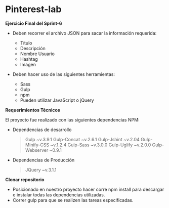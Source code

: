 # Pinterest-lab

**Ejercicio Final del Sprint-6**

* Deben recorrer el archivo JSON para sacar la información requerida:
	- Título
	- Descripción
	- Nombre Usuario
	- Hashtag
	- Imagen 

* Deben hacer uso de las siguientes herramientas:
	- Sass
	- Gulp
	- npm
	- Pueden utilizar JavaScript o jQuery	

**Requerimientos Técnicos**

El proyecto fue realizado con las siguientes dependencias NPM:

* Dependencias de desarrollo 
	>Gulp ~v.3.9.1
	>Gulp-Concat ~v.2.6.1 
	>Gulp-Jshint ~v.2.04 
	>Gulp-Minify-CSS ~v.1.2.4 
	>Gulp-Sass ~v.3.0.0 
	>Gulp-Uglify ~v.2.0.0
	>Gulp-Webserver ~0.9.1

* Dependencias de Producción 
	>JQuery ~v.3.1.1 

**Clonar repositorio**
- Posicionado en nuestro proyecto hacer corre npm install para descargar e instalar todas las dependencias utilizadas. 
- Correr gulp para que se realizen las tareas especificadas.	
